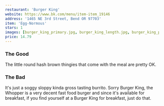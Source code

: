 ```yaml
---
restaurant: 'Burger King'
website: https://www.bk.com/menu/item-item_19146
address: '1465 NE 3rd Street, Bend OR 97703'
item: 'Egg-Normous'
stars: 1
images: [burger_king_primary.jpg, burger_king_length.jpg, burger_king_package.jpg]
price: 14.79
---
```


### The Good

The little round hash brown thingies that come with the meal are pretty OK.

### The Bad

It's just a soggy sloppy kinda gross tasting burrito. Sorry Burger King, the Whopper is a very decent fast food burger and since it's available for breakfast, if you find yourself at a Burger King for breakfast, just do that.
